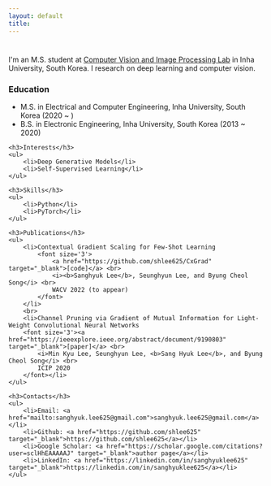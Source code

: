 ```yaml
---
layout: default
title: 
---
```


<div class="post">
    <h1 class="pageTitle"></h1>
    <!-- <img src="{{ '/assets/img/pool.jpeg' }}" alt=""> -->
    <p>I'm an M.S. student at <a href="http://cvip.inha.ac.kr" target="_blank">Computer Vision and Image Processing Lab</a> in Inha University, South Korea. I research on deep learning and computer vision.</p>
    <h3>Education</h3>
    <ul>
        <li>M.S. in Electrical and Computer Engineering, Inha University, South Korea (2020 ~ )</li>
        <li>B.S. in Electronic Engineering, Inha University, South Korea (2013 ~ 2020)</li>
    </ul>

    <h3>Interests</h3>
    <ul>
        <li>Deep Generative Models</li>
        <li>Self-Supervised Learning</li>
    </ul>

    <h3>Skills</h3>
    <ul>
        <li>Python</li>
        <li>PyTorch</li>
    </ul>

    <h3>Publications</h3>
    <ul>
        <li>Contextual Gradient Scaling for Few-Shot Learning 
            <font size='3'>
                <a href="https://github.com/shlee625/CxGrad" target="_blank">[code]</a> <br>
                <i><b>Sanghyuk Lee</b>, Seunghyun Lee, and Byung Cheol Song</i> <br>
                WACV 2022 (to appear)
            </font>
        </li>
        <br>
        <li>Channel Pruning via Gradient of Mutual Information for Light-Weight Convolutional Neural Networks
        <font size='3'><a href="https://ieeexplore.ieee.org/abstract/document/9190803" target="_blank">[paper]</a> <br>
            <i>Min Kyu Lee, Seunghyun Lee, <b>Sang Hyuk Lee</b>, and Byung Cheol Song</i> <br>
            ICIP 2020
        </font></li>
    </ul>

    <h3>Contacts</h3>
    <ul>
        <li>Email: <a href="mailto:sanghyuk.lee625@gmail.com">sanghyuk.lee625@gmail.com</a></li>
        <li>Github: <a href="https://github.com/shlee625" target="_blank">https://github.com/shlee625</a></li>
        <li>Google Scholar: <a href="https://scholar.google.com/citations?user=sclHhEAAAAAJ" target="_blank">author page</a></li>
        <li>LinkedIn: <a href="https://linkedin.com/in/sanghyuklee625" target="_blank">https://linkedin.com/in/sanghyuklee625</a></li>
    </ul>
</div>